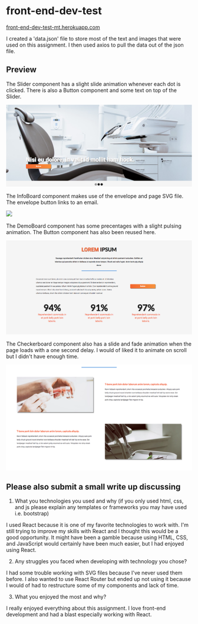 # front-end-dev-test

[front-end-dev-test-mt.herokuapp.com](https://front-end-dev-test-mt.herokuapp.com)

I created a 'data.json' file to store most of the text and images that were used on this assignment. I then used axios to pull the data out of the json file.


## Preview

The Slider component has a slight slide animation whenever each dot is clicked. There is also a Button component and some text on top of the Slider.

![](/public/images/github_slider.png)

The InfoBoard component makes use of the envelope and page SVG file. The envelope button links to an email.

![](/public/images/github_infoBoard.png)

The DemoBoard component has some precentages with a slight pulsing animation. The Button component has also been reused here.

![](/public/images/github_demoBoard.png)

The Checkerboard component also has a slide and fade animation when the page loads with a one second delay. I would of liked it to animate on scroll but I didn't have enough time.

![](/public/images/github_checkerBoard.png)


## Please also submit a small write up discussing

1. What you technologies you used and why (if you only used html, css, and js please explain any templates or frameworks you may have used i.e. bootstrap)

I used React because it is one of my favorite technologies to work with. I'm still trying to improve my skills with React and I thought this would be a good opportunity. It might have been a gamble because using HTML, CSS, and JavaScript would certainly have been much easier, but I had enjoyed using React.

2. Any struggles you faced when developing with technology you chose?

I had some trouble working with SVG files because I've never used them before. I also wanted to use React Router but ended up not using it because I would of had to restructure some of my components and lack of time.

3. What you enjoyed the most and why?

I really enjoyed everything about this assignment. I love front-end development and had a blast especially working with React. 
